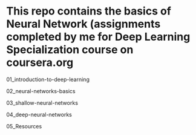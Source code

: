 # This repo contains the basics of Neural Network (assignments completed by me for Deep Learning Specialization course on coursera.org 

01_introduction-to-deep-learning

02_neural-networks-basics

03_shallow-neural-networks

04_deep-neural-networks

05_Resources
